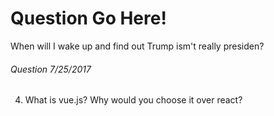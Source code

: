 # Question Go Here!
When will I wake up and find out Trump ism't really presiden?

###### Question 7/25/2017
4. What is vue.js?  Why would you choose it over react?
